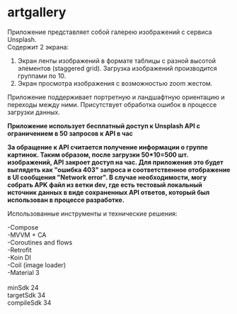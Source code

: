 # artgallery
Приложение представляет собой галерею изображений с сервиса Unsplash.<br/>
Содержит 2 экрана:

1. Экран ленты изображений в формате таблицы с разной высотой элементов (staggered grid). Загрузка изображений производится группами по 10.<br/>
2. Экран просмотра изображения с возможностью zoom жестом.<br/>

Приложение поддерживает портретную и ландшафтную ориентацию и переходы между ними. Присутствует обработка ошибок в процессе загрузки данных.

**Приложение использует бесплатный доступ к Unsplash API c ограничением в 50 запросов к API в час**

**За обращение к API считается получение информации о группе картинок. Таким образом, после загрузки 50*10=500 шт. изображений, API закроет доступ на час. Для приложения это будет выглядеть как "ошибка 403" запроса и соответственное отображение в UI сообщения "Network error". В случае необходимости, могу собрать APK файл из ветки dev, где есть тестовый локальный источник данных в виде сохраненных API ответов, который был использован в процессе разработке.**

Использованные инструменты и технические решения:

-Compose<br/>
-MVVM + CA<br/>
-Coroutines and flows<br/>
-Retrofit<br/>
-Koin DI<br/>
-Coil (image loader)<br/>
-Material 3<br/>
<br/>
minSdk 24<br/>
targetSdk 34<br/>
compileSdk 34<br/>
